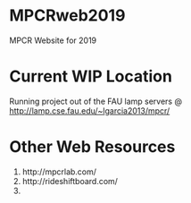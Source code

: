 # MPCRweb2019
MPCR Website for 2019

# Current WIP Location
Running project out of the FAU lamp servers @ http://lamp.cse.fau.edu/~lgarcia2013/mpcr/

# Other Web Resources
<ol>
  <li>http://mpcrlab.com/</li>
  <li>http://rideshiftboard.com/</li>
  <li></li>
</ol>

